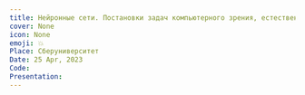 ```yaml
---
title: Нейронные сети. Постановки задач компьютерного зрения, естественного языка. Последние достижения.
cover: None
icon: None
emoji: 💥
Place: Сберуниверситет
Date: 25 Apr, 2023
Code: 
Presentation: 
---
```


